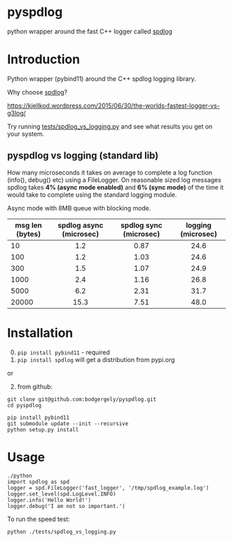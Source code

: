 pyspdlog
==========
python wrapper around the fast C++ logger called [spdlog](https://github.com/gabime/spdlog)

Introduction
============

Python wrapper (pybind11) around the C++ spdlog logging library. 

Why choose [spdlog](https://github.com/gabime/spdlog)?

https://kjellkod.wordpress.com/2015/06/30/the-worlds-fastest-logger-vs-g3log/

Try running [tests/spdlog_vs_logging.py](https://github.com/bodgergely/pyspdlog/blob/master/tests/test_spdlog.py) and see what results you get on your system.

pyspdlog vs logging (standard lib)
--------------------------------------------------
How many microseconds it takes on average to complete a log function (info(), debug() etc) using a FileLogger.
On reasonable sized log messages spdlog takes **4% (async mode enabled)** and **6% (sync mode)** of the time it would take to complete using the standard logging module.

Async mode with 8MB queue with blocking mode.

| msg len (bytes)   | spdlog **async** (microsec)| spdlog **sync** (microsec)| logging (microsec)   |
| -------           | :--------:      | :--------:      | :--------:                                |
|  10               |  1.2            |  0.87           |   24.6                                    |
|  100              |  1.2            |  1.03           |   24.6                                    |
|  300              |  1.5            |  1.07           |   24.9                                    |
|  1000             |  2.4            |  1.16           |   26.8                                    |
|  5000             |  6.2            |  2.31           |   31.7                                    |
|  20000            |  15.3           |  7.51           |   48.0                                    |

Installation
============
0) `pip install pybind11` - required
1) `pip install spdlog` will get a distribution from pypi.org

or 

2) from github: 

```
git clone git@github.com:bodgergely/pyspdlog.git
cd pyspdlog 

pip install pybind11
git submodule update --init --recursive
python setup.py install
```

Usage
=====
```
./python
import spdlog as spd
logger = spd.FileLogger('fast_logger', '/tmp/spdlog_example.log')
logger.set_level(spd.LogLevel.INFO)
logger.info('Hello World!')
logger.debug('I am not so important.')
```

To run the speed test:
```
python ./tests/spdlog_vs_logging.py
```

